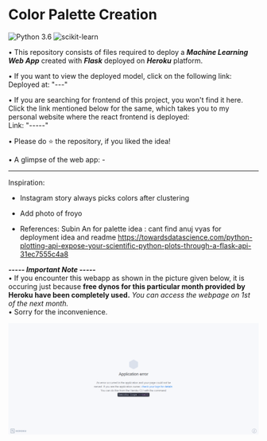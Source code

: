 # Color Palette Creation
![Python 3.6](https://img.shields.io/badge/Python-3.6-brightgreen.svg) ![scikit-learn](https://img.shields.io/badge/Library-Scikit_Learn-orange.svg)

• This repository consists of files required to deploy a ___Machine Learning Web App___ created with ___Flask___ deployed on ___Heroku___ platform.

• If you want to view the deployed model, click on the following link:<br />
Deployed at: "---"

• If you are searching for frontend of this project, you won't find it here. Click the link mentioned below for the same, which takes you to my personal website where the react frontend is deployed:<br />
Link: "-----"

• Please do ⭐ the repository, if you liked the idea!

• A glimpse of the web app: -

------

Inspiration:
- Instagram story always picks colors after clustering
- Add photo of froyo

- References:
Subin An for palette idea : cant find
anuj vyas for deployment idea and readme
https://towardsdatascience.com/python-plotting-api-expose-your-scientific-python-plots-through-a-flask-api-31ec7555c4a8


_**----- Important Note -----**_<br />
• If you encounter this webapp as shown in the picture given below, it is occuring just because **free dynos for this particular month provided by Heroku have been completely used.** _You can access the webpage on 1st of the next month._<br />
• Sorry for the inconvenience.

![Heroku-Error](readme_resources/application-error-heroku.png)
